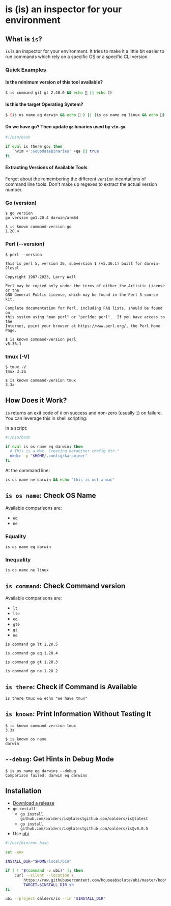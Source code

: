 # is (is) an inspector for your environment

## What is `is`?

`is` is an inspector for your environment. It tries to make it a little bit
easier to run commands which rely on a specific OS or a specific CLI version.

### Quick Examples

#### Is the minimum version of this tool available?

```bash
$ is command git gt 2.40.0 && echo 🥳 || echo 😢
```

#### Is this the target Operating System?
```bash
$ (is os name eq darwin && echo 🍏 ) || (is os name eq linux && echo 🐧)
```

#### Do we have go? Then update `go` binaries used by `vim-go`.

```bash
#!/bin/bash

if eval is there go; then
    nvim +':GoUpdateBinaries' +qa || true
fi
```

#### Extracting Versions of Available Tools

Forget about the remembering the different `version` incantations of command
line tools. Don't make up regexes to extract the actual version number.

### Go (version)

```text
$ go version
go version go1.20.4 darwin/arm64
```

```text
$ is known command-version go
1.20.4
```

### Perl (--version)

```text
$ perl --version

This is perl 5, version 36, subversion 1 (v5.36.1) built for darwin-2level

Copyright 1987-2023, Larry Wall

Perl may be copied only under the terms of either the Artistic License or the
GNU General Public License, which may be found in the Perl 5 source kit.

Complete documentation for Perl, including FAQ lists, should be found on
this system using "man perl" or "perldoc perl".  If you have access to the
Internet, point your browser at https://www.perl.org/, the Perl Home Page.
```

```text
$ is known command-version perl
v5.36.1
```

### tmux (-V)

```text
$ tmux -V
tmux 3.3a
```

```text
$ is known command-version tmux
3.3a
```



## How Does it Work?

`is` returns an exit code of `0` on success and non-zero (usually `1`) on failure. You can leverage this in shell scripting:

In a script:

```bash
#!/bin/bash

if eval is os name eq darwin; then
  # This is a Mac. Creating karabiner config dir."
  mkdir -p "$HOME/.config/karabiner"
fi
```

At the command line:

```bash
is os name ne darwin && echo "this is not a mac"
```

## `is os name`: Check OS Name

Available comparisons are:

* `eq`
* `ne`

### Equality

```text
is os name eq darwin
```

### Inequality

```text
is os name ne linux
```

## `is command`: Check Command version

Available comparisons are:

* `lt`
* `lte`
* `eq`
* `gte`
* `gt`
* `ne`

```text
is command go lt 1.20.5

is command go eq 1.20.4

is command go gt 1.20.3

is command go ne 1.20.2
```

## `is there`: Check if Command is Available

```text
is there tmux && echo "we have tmux"
```

## `is known`: Print Information Without Testing It

```text
$ is known command-version tmux
3.3a
```

```text
$ is known os name
darwin
```

## `--debug`: Get Hints in Debug Mode

```text
$ is os name eq darwins --debug
Comparison failed: darwin eq darwins
```

## Installation

* [Download a release](https://github.com/oalders/is/releases)
* `go install`
  * `go install github.com/oalders/is@latestgithub.com/oalders/is@latest`
  * `go install github.com/oalders/is@latestgithub.com/oalders/is@v0.0.5`
* Use [ubi](https://github.com/houseabsolute/ubi)

```bash
#!/usr/bin/env bash

set -eux

INSTALL_DIR="$HOME/local/bin"

if [ ! "$(command -v ubi)" ]; then
    curl --silent --location \
        https://raw.githubusercontent.com/houseabsolute/ubi/master/bootstrap/bootstrap-ubi.sh |
        TARGET=$INSTALL_DIR sh
fi

ubi --project oalders/is --in "$INSTALL_DIR"
```
